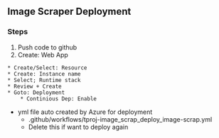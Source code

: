## Image Scraper Deployment

### Steps
1. Push code to github
2. Create: Web App
```
* Create/Select: Resource
* Create: Instance name
* Select; Runtime stack
* Review + Create
* Goto: Deployment
    * Continious Dep: Enable
```
* yml file auto created by Azure for deployment
    * .github/workflows/tproj-image_scrap_deploy_image-scrap.yml
    * Delete this if want to deploy again